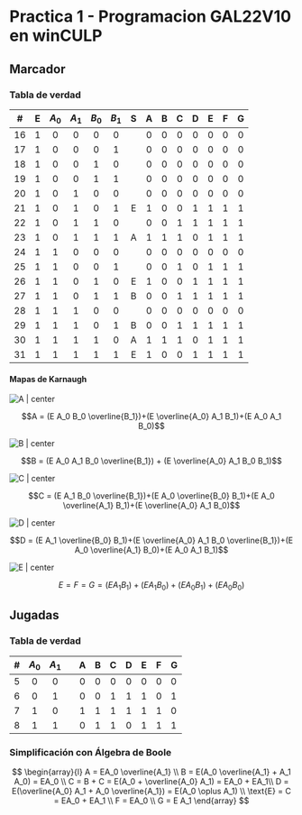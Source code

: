 # Practica 1 - Programacion GAL22V10 en winCULP

## Marcador

### Tabla de verdad

|  #  |  E  | $A_0$ | $A_1$ | $B_0$ | $B_1$ |  S  |  A  |  B  |  C  |  D  |  E  |  F  |  G  |
| :-: | :-: | :---: | :---: | :---: | :---: | :-: | :-: | :-: | :-: | :-: | :-: | :-: | :-: |
| 16  |  1  |   0   |   0   |   0   |   0   |     |  0  |  0  |  0  |  0  |  0  |  0  |  0  |
| 17  |  1  |   0   |   0   |   0   |   1   |     |  0  |  0  |  0  |  0  |  0  |  0  |  0  |
| 18  |  1  |   0   |   0   |   1   |   0   |     |  0  |  0  |  0  |  0  |  0  |  0  |  0  |
| 19  |  1  |   0   |   0   |   1   |   1   |     |  0  |  0  |  0  |  0  |  0  |  0  |  0  |
| 20  |  1  |   0   |   1   |   0   |   0   |     |  0  |  0  |  0  |  0  |  0  |  0  |  0  |
| 21  |  1  |   0   |   1   |   0   |   1   |  E  |  1  |  0  |  0  |  1  |  1  |  1  |  1  |
| 22  |  1  |   0   |   1   |   1   |   0   |     |  0  |  0  |  1  |  1  |  1  |  1  |  1  |
| 23  |  1  |   0   |   1   |   1   |   1   |  A  |  1  |  1  |  1  |  0  |  1  |  1  |  1  |
| 24  |  1  |   1   |   0   |   0   |   0   |     |  0  |  0  |  0  |  0  |  0  |  0  |  0  |
| 25  |  1  |   1   |   0   |   0   |   1   |     |  0  |  0  |  1  |  0  |  1  |  1  |  1  |
| 26  |  1  |   1   |   0   |   1   |   0   |  E  |  1  |  0  |  0  |  1  |  1  |  1  |  1  |
| 27  |  1  |   1   |   0   |   1   |   1   |  B  |  0  |  0  |  1  |  1  |  1  |  1  |  1  |
| 28  |  1  |   1   |   1   |   0   |   0   |     |  0  |  0  |  0  |  0  |  0  |  0  |  0  |
| 29  |  1  |   1   |   1   |   0   |   1   |  B  |  0  |  0  |  1  |  1  |  1  |  1  |  1  |
| 30  |  1  |   1   |   1   |   1   |   0   |  A  |  1  |  1  |  1  |  0  |  1  |  1  |  1  |
| 31  |  1  |   1   |   1   |   1   |   1   |  E  |  1  |  0  |  0  |  1  |  1  |  1  |  1  |

#### Mapas de Karnaugh

![A | center](../../simulaciones/2-contador-sincrono-7seg/attachments/a.jpg)

$$A = (E A_0 B_0 \overline{B_1})+(E \overline{A_0} A_1 B_1)+(E A_0 A_1 B_0)$$

![B | center](attachments/1-B.jpg)

$$B = (E A_0 A_1 B_0 \overline{B_1}) + (E \overline{A_0} A_1 B_0 B_1)$$

![C | center](attachments/1-C.jpg)

$$C = (E A_1 B_0 \overline{B_1})+(E A_0 \overline{B_0} B_1)+(E A_0 \overline{A_1} B_1)+(E \overline{A_0} A_1 B_0)$$

![D | center](attachments/1-D.jpg)

$$D = (E A_1 \overline{B_0} B_1)+(E \overline{A_0} A_1 B_0 \overline{B_1})+(E A_0 \overline{A_1} B_0)+(E A_0 A_1 B_1)$$

![E | center](attachments/1-E.jpg)

$$E = F = G = (E A_1 B_1)+(E A_1 B_0)+(E A_0 B_1)+(E A_0 B_0)$$

## Jugadas

### Tabla de verdad

|  #  | $A_0$ | $A_1$ |     |  A  |  B  |  C  |  D  |  E  |  F  | G   |
| :-: | :---: | :---: | :-: | :-: | :-: | :-: | :-: | :-: | :-: | --- |
|  5  |   0   |   0   |     |  0  |  0  |  0  |  0  |  0  |  0  | 0   |
|  6  |   0   |   1   |     |  0  |  0  |  1  |  1  |  1  |  0  | 1   |
|  7  |   1   |   0   |     |  1  |  1  |  1  |  1  |  1  |  1  | 0   |
|  8  |   1   |   1   |     |  0  |  1  |  1  |  0  |  1  |  1  | 1   |

### Simplificación con Álgebra de Boole

$$
\begin{array}{l}
A = EA_0 \overline{A_1} \\
B = E(A_0 \overline{A_1} + A_1 A_0) = EA_0 \\
C = B + C = E(A_0 + \overline{A_0} A_1) = EA_0 + EA_1\\
D = E(\overline{A_0} A_1 + A_0 \overline{A_1}) = E(A_0 \oplus A_1) \\
\text{E} = C = EA_0 + EA_1 \\
F = EA_0 \\
G = E A_1
\end{array}
$$

